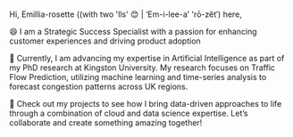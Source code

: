 ### 

Hi, Emillia-rosette ((with two 'lls' 😊 | ‘Em-i-lee-a’ 'rō-zĕt′) here, 

  😄 I am a Strategic Success Specialist with a passion for enhancing customer experiences and driving product adoption
  
  🚀 Currently, I am advancing my expertise in Artificial Intelligence as part of my PhD research at Kingston University. My research focuses on Traffic Flow Prediction, utilizing machine learning and time-series analysis to forecast congestion patterns across UK regions.

  
  🔭 Check out my projects to see how I bring data-driven approaches to life through a combination of cloud and data science expertise. Let’s collaborate and create something amazing together!
